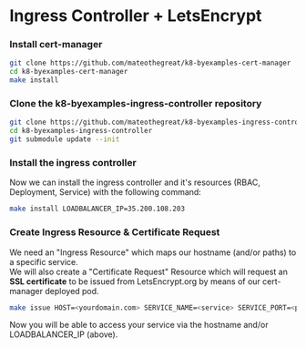 # Ingress Controller + LetsEncrypt

### Install cert-manager

```bash
git clone https://github.com/mateothegreat/k8-byexamples-cert-manager
cd k8-byexamples-cert-manager
make install
```

### Clone the k8-byexamples-ingress-controller repository

```bash
git clone https://github.com/mateothegreat/k8-byexamples-ingress-controller​
cd k8-byexamples-ingress-controller
git submodule update --init
```

### Install the ingress controller

Now we can install the ingress controller and it's resources \(RBAC, Deployment, Service\) with the following command:

```bash
make install LOADBALANCER_IP=35.200.108.203
```

### Create Ingress Resource & Certificate Request

We need an "Ingress Resource" which maps our hostname \(and/or paths\) to a specific service.  
We will also create a "Certificate Request" Resource which will request an **SSL certificate** to be issued from LetsEncrypt.org by means of our cert-manager deployed pod.

```bash
make issue HOST=<yourdomain.com> SERVICE_NAME=<service> SERVICE_PORT=<port>
```

Now you will be able to access your service via the hostname and/or LOADBALANCER\_IP \(above\).

